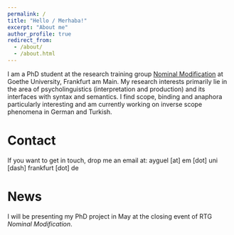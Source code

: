 ```yaml
---
permalink: /
title: "Hello / Merhaba!"
excerpt: "About me"
author_profile: true
redirect_from: 
  - /about/
  - /about.html
---
```


I am a PhD student at the research training group [Nominal Modification](https://nominal-modification.de/) at Goethe University, Frankfurt am Main. My research interests primarily lie in the area of psycholinguistics (interpretation and production) and its interfaces with syntax and semantics. I find scope, binding and anaphora particularly interesting and am currently working on inverse scope phenomena in German and Turkish.

Contact
======
If you want to get in touch, drop  me an email at: ayguel [at] em [dot] uni [dash] frankfurt [dot] de 

News
======
I will be presenting my PhD project in May at the closing event of RTG *Nominal Modification*.